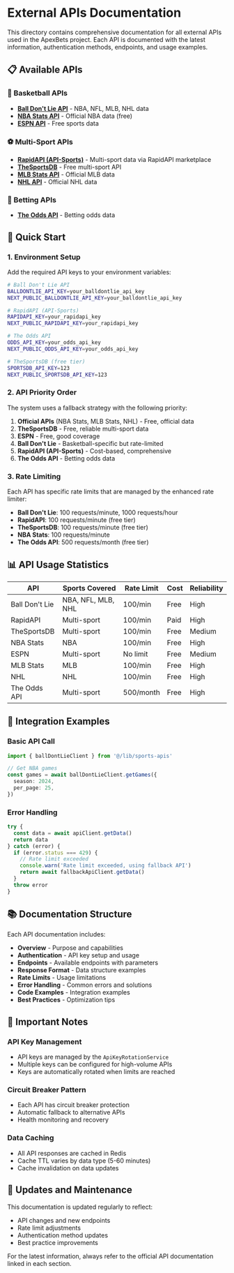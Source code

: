 # External APIs Documentation

This directory contains comprehensive documentation for all external APIs used
in the ApexBets project. Each API is documented with the latest information,
authentication methods, endpoints, and usage examples.

## 📋 Available APIs

### 🏀 Basketball APIs

- **[Ball Don't Lie API](ball-dont-lie-api.md)** - NBA, NFL, MLB, NHL data
- **[NBA Stats API](nba-stats-api.md)** - Official NBA data (free)
- **[ESPN API](espn-api.md)** - Free sports data

### ⚽ Multi-Sport APIs

- **[RapidAPI (API-Sports)](rapidapi-api-sports.md)** - Multi-sport data via
  RapidAPI marketplace
- **[TheSportsDB](thesportsdb-api.md)** - Free multi-sport API
- **[MLB Stats API](mlb-stats-api.md)** - Official MLB data
- **[NHL API](nhl-api.md)** - Official NHL data

### 🎯 Betting APIs

- **[The Odds API](the-odds-api.md)** - Betting odds data

## 🚀 Quick Start

### 1. Environment Setup

Add the required API keys to your environment variables:

```bash
# Ball Don't Lie API
BALLDONTLIE_API_KEY=your_balldontlie_api_key
NEXT_PUBLIC_BALLDONTLIE_API_KEY=your_balldontlie_api_key

# RapidAPI (API-Sports)
RAPIDAPI_KEY=your_rapidapi_key
NEXT_PUBLIC_RAPIDAPI_KEY=your_rapidapi_key

# The Odds API
ODDS_API_KEY=your_odds_api_key
NEXT_PUBLIC_ODDS_API_KEY=your_odds_api_key

# TheSportsDB (free tier)
SPORTSDB_API_KEY=123
NEXT_PUBLIC_SPORTSDB_API_KEY=123
```

### 2. API Priority Order

The system uses a fallback strategy with the following priority:

1. **Official APIs** (NBA Stats, MLB Stats, NHL) - Free, official data
2. **TheSportsDB** - Free, reliable multi-sport data
3. **ESPN** - Free, good coverage
4. **Ball Don't Lie** - Basketball-specific but rate-limited
5. **RapidAPI (API-Sports)** - Cost-based, comprehensive
6. **The Odds API** - Betting odds data

### 3. Rate Limiting

Each API has specific rate limits that are managed by the enhanced rate limiter:

- **Ball Don't Lie**: 100 requests/minute, 1000 requests/hour
- **RapidAPI**: 100 requests/minute (free tier)
- **TheSportsDB**: 100 requests/minute (free tier)
- **NBA Stats**: 100 requests/minute
- **The Odds API**: 500 requests/month (free tier)

## 📊 API Usage Statistics

| API            | Sports Covered     | Rate Limit | Cost | Reliability |
| -------------- | ------------------ | ---------- | ---- | ----------- |
| Ball Don't Lie | NBA, NFL, MLB, NHL | 100/min    | Free | High        |
| RapidAPI       | Multi-sport        | 100/min    | Paid | High        |
| TheSportsDB    | Multi-sport        | 100/min    | Free | Medium      |
| NBA Stats      | NBA                | 100/min    | Free | High        |
| ESPN           | Multi-sport        | No limit   | Free | Medium      |
| MLB Stats      | MLB                | 100/min    | Free | High        |
| NHL            | NHL                | 100/min    | Free | High        |
| The Odds API   | Multi-sport        | 500/month  | Free | High        |

## 🔧 Integration Examples

### Basic API Call

```typescript
import { ballDontLieClient } from '@/lib/sports-apis'

// Get NBA games
const games = await ballDontLieClient.getGames({
  season: 2024,
  per_page: 25,
})
```

### Error Handling

```typescript
try {
  const data = await apiClient.getData()
  return data
} catch (error) {
  if (error.status === 429) {
    // Rate limit exceeded
    console.warn('Rate limit exceeded, using fallback API')
    return await fallbackApiClient.getData()
  }
  throw error
}
```

## 📚 Documentation Structure

Each API documentation includes:

- **Overview** - Purpose and capabilities
- **Authentication** - API key setup and usage
- **Endpoints** - Available endpoints with parameters
- **Response Format** - Data structure examples
- **Rate Limits** - Usage limitations
- **Error Handling** - Common errors and solutions
- **Code Examples** - Integration examples
- **Best Practices** - Optimization tips

## 🚨 Important Notes

### API Key Management

- API keys are managed by the `ApiKeyRotationService`
- Multiple keys can be configured for high-volume APIs
- Keys are automatically rotated when limits are reached

### Circuit Breaker Pattern

- Each API has circuit breaker protection
- Automatic fallback to alternative APIs
- Health monitoring and recovery

### Data Caching

- All API responses are cached in Redis
- Cache TTL varies by data type (5-60 minutes)
- Cache invalidation on data updates

## 🔄 Updates and Maintenance

This documentation is updated regularly to reflect:

- API changes and new endpoints
- Rate limit adjustments
- Authentication method updates
- Best practice improvements

For the latest information, always refer to the official API documentation
linked in each section.
